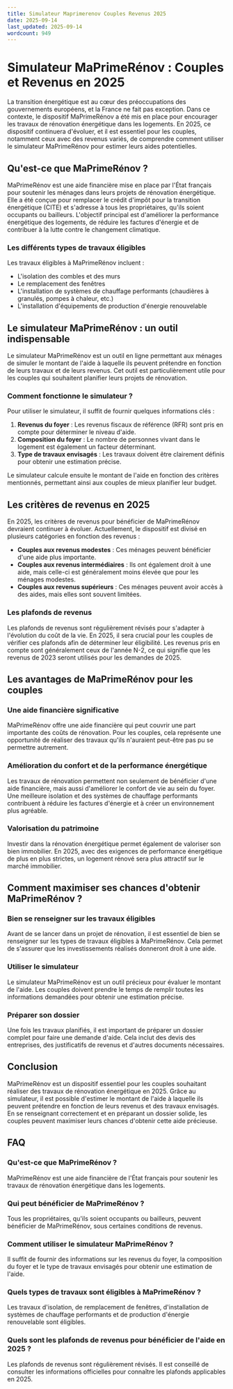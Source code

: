 ```yaml
---
title: Simulateur Maprimerenov Couples Revenus 2025
date: 2025-09-14
last_updated: 2025-09-14
wordcount: 949
---
```


# Simulateur MaPrimeRénov : Couples et Revenus en 2025

La transition énergétique est au cœur des préoccupations des gouvernements européens, et la France ne fait pas exception. Dans ce contexte, le dispositif MaPrimeRénov a été mis en place pour encourager les travaux de rénovation énergétique dans les logements. En 2025, ce dispositif continuera d'évoluer, et il est essentiel pour les couples, notamment ceux avec des revenus variés, de comprendre comment utiliser le simulateur MaPrimeRénov pour estimer leurs aides potentielles.

## Qu'est-ce que MaPrimeRénov ?

MaPrimeRénov est une aide financière mise en place par l'État français pour soutenir les ménages dans leurs projets de rénovation énergétique. Elle a été conçue pour remplacer le crédit d'impôt pour la transition énergétique (CITE) et s'adresse à tous les propriétaires, qu'ils soient occupants ou bailleurs. L'objectif principal est d'améliorer la performance énergétique des logements, de réduire les factures d'énergie et de contribuer à la lutte contre le changement climatique.

### Les différents types de travaux éligibles

Les travaux éligibles à MaPrimeRénov incluent :

- L'isolation des combles et des murs
- Le remplacement des fenêtres
- L'installation de systèmes de chauffage performants (chaudières à granulés, pompes à chaleur, etc.)
- L'installation d'équipements de production d'énergie renouvelable

## Le simulateur MaPrimeRénov : un outil indispensable

Le simulateur MaPrimeRénov est un outil en ligne permettant aux ménages de simuler le montant de l'aide à laquelle ils peuvent prétendre en fonction de leurs travaux et de leurs revenus. Cet outil est particulièrement utile pour les couples qui souhaitent planifier leurs projets de rénovation.

### Comment fonctionne le simulateur ?

Pour utiliser le simulateur, il suffit de fournir quelques informations clés :

1. **Revenus du foyer** : Les revenus fiscaux de référence (RFR) sont pris en compte pour déterminer le niveau d'aide.
2. **Composition du foyer** : Le nombre de personnes vivant dans le logement est également un facteur déterminant.
3. **Type de travaux envisagés** : Les travaux doivent être clairement définis pour obtenir une estimation précise.

Le simulateur calcule ensuite le montant de l'aide en fonction des critères mentionnés, permettant ainsi aux couples de mieux planifier leur budget.

## Les critères de revenus en 2025

En 2025, les critères de revenus pour bénéficier de MaPrimeRénov devraient continuer à évoluer. Actuellement, le dispositif est divisé en plusieurs catégories en fonction des revenus :

- **Couples aux revenus modestes** : Ces ménages peuvent bénéficier d'une aide plus importante.
- **Couples aux revenus intermédiaires** : Ils ont également droit à une aide, mais celle-ci est généralement moins élevée que pour les ménages modestes.
- **Couples aux revenus supérieurs** : Ces ménages peuvent avoir accès à des aides, mais elles sont souvent limitées.

### Les plafonds de revenus

Les plafonds de revenus sont régulièrement révisés pour s'adapter à l'évolution du coût de la vie. En 2025, il sera crucial pour les couples de vérifier ces plafonds afin de déterminer leur éligibilité. Les revenus pris en compte sont généralement ceux de l'année N-2, ce qui signifie que les revenus de 2023 seront utilisés pour les demandes de 2025.

## Les avantages de MaPrimeRénov pour les couples

### Une aide financière significative

MaPrimeRénov offre une aide financière qui peut couvrir une part importante des coûts de rénovation. Pour les couples, cela représente une opportunité de réaliser des travaux qu'ils n'auraient peut-être pas pu se permettre autrement.

### Amélioration du confort et de la performance énergétique

Les travaux de rénovation permettent non seulement de bénéficier d'une aide financière, mais aussi d'améliorer le confort de vie au sein du foyer. Une meilleure isolation et des systèmes de chauffage performants contribuent à réduire les factures d'énergie et à créer un environnement plus agréable.

### Valorisation du patrimoine

Investir dans la rénovation énergétique permet également de valoriser son bien immobilier. En 2025, avec des exigences de performance énergétique de plus en plus strictes, un logement rénové sera plus attractif sur le marché immobilier.

## Comment maximiser ses chances d'obtenir MaPrimeRénov ?

### Bien se renseigner sur les travaux éligibles

Avant de se lancer dans un projet de rénovation, il est essentiel de bien se renseigner sur les types de travaux éligibles à MaPrimeRénov. Cela permet de s'assurer que les investissements réalisés donneront droit à une aide.

### Utiliser le simulateur

Le simulateur MaPrimeRénov est un outil précieux pour évaluer le montant de l'aide. Les couples doivent prendre le temps de remplir toutes les informations demandées pour obtenir une estimation précise.

### Préparer son dossier

Une fois les travaux planifiés, il est important de préparer un dossier complet pour faire une demande d'aide. Cela inclut des devis des entreprises, des justificatifs de revenus et d'autres documents nécessaires.

## Conclusion

MaPrimeRénov est un dispositif essentiel pour les couples souhaitant réaliser des travaux de rénovation énergétique en 2025. Grâce au simulateur, il est possible d'estimer le montant de l'aide à laquelle ils peuvent prétendre en fonction de leurs revenus et des travaux envisagés. En se renseignant correctement et en préparant un dossier solide, les couples peuvent maximiser leurs chances d'obtenir cette aide précieuse.

## FAQ

### Qu'est-ce que MaPrimeRénov ?

MaPrimeRénov est une aide financière de l'État français pour soutenir les travaux de rénovation énergétique dans les logements.

### Qui peut bénéficier de MaPrimeRénov ?

Tous les propriétaires, qu'ils soient occupants ou bailleurs, peuvent bénéficier de MaPrimeRénov, sous certaines conditions de revenus.

### Comment utiliser le simulateur MaPrimeRénov ?

Il suffit de fournir des informations sur les revenus du foyer, la composition du foyer et le type de travaux envisagés pour obtenir une estimation de l'aide.

### Quels types de travaux sont éligibles à MaPrimeRénov ?

Les travaux d'isolation, de remplacement de fenêtres, d'installation de systèmes de chauffage performants et de production d'énergie renouvelable sont éligibles.

### Quels sont les plafonds de revenus pour bénéficier de l'aide en 2025 ?

Les plafonds de revenus sont régulièrement révisés. Il est conseillé de consulter les informations officielles pour connaître les plafonds applicables en 2025.